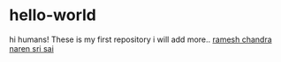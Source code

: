 # hello-world

hi humans!
These is my first repository
i will add more..
[ramesh chandra
](https://github.com/rameshchandra22)
[naren sri sai](https://github.com/Naren1729)
